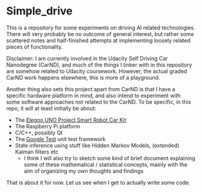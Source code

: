# Simple_drive

This is a repository for some experiments on driving AI related technologies. There will very probably be no outcome of 
general interest, but rather some scattered notes and half-finished attempts at implementing loosely related 
pieces of functionality. 

Disclaimer: I am currently involved in the Udacity Self Driving Car Nanodegree (CarND), and much of the things I 
tinker with in this repository are somehow related to Udacity coursework. However, the actual graded CarND work happens 
elsewhere, this is more of a playground.

Another thing also sets this project apart from CarND is that I have a specific hardware platform in mind, and also 
intend to experiment with some software approaches not related to the CarND. To be specific, in this repo, it will at 
least initially be about: 

* The [Elegoo UNO Project Smart Robot Car Kit](https://www.elegoo.com/product/elegoo-uno-project-smart-robot-car-kit-v1-0/)
* The Raspberry Pi platform
* C/C++, possibly Qt
* The [Google Test](https://github.com/google/googletest) unit test framework
* State inference using stuff like Hidden Markov Models, (extended) Kalman filters etc
  - I think I will also try to sketch some kind of brief document explaining some of these mathematical / statistical
    concepts, mainly with the aim of organizing my own thoughts and findings

That is about it for now. Let us see when I get to actually write some code. 

